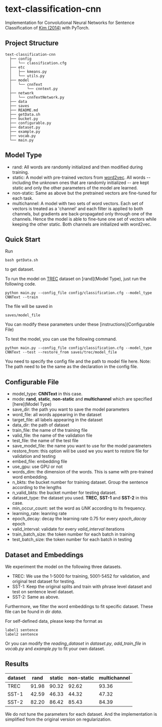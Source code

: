 # text-classification-cnn
Implementation for Convolutional Neural Networks for Sentence Classification of [Kim (2014)](https://arxiv.org/abs/1408.5882) with PyTorch.

## Project Structure

```
text-classification-cnn
  ├── config
  │   └── classification.cfg
  ├── etc
  │   ├── kmeans.py
  │   └── utils.py
  ├── model
  │   └── cnnText
  │       └── cnntext.py
  ├── network
  │   └── cnnTextNetwork.py
  ├── data
  ├── saves
  ├── README.md
  ├── getData.sh
  ├── bucket.py
  ├── configurable.py
  ├── dataset.py
  ├── example.py
  ├── vocab.py
  └── main.py

```

## Model Type

- rand: All words are randomly initialized and then modified during training.
- static: A model with pre-trained vectors from [word2vec](https://code.google.com/archive/p/word2vec/). All words -- including the unknown ones that are randomly initialized -- are kept static and only the other parameters of the model are learned.
- non-static: Same as above but the pretrained vectors are fine-tuned for each task.
- multichannel: A model with two sets of word vectors. Each set of vectors is treated as a 'channel' and each filter is applied to both channels, but gradients are back-propagated only through one of the channels. Hence the model is able to fine-tune one set of vectors while keeping the other static. Both channels are initialized with word2vec.



## Quick Start

Run 

```
bash getData.sh
```

to get dataset.

To run the model on [TREC](http://cogcomp.cs.illinois.edu/Data/QA/QC/) dataset on [rand](Model Type), just run the following code.

```
python main.py --config_file config/classification.cfg --model_type CNNText --train
```

The file will be saved in 

```
saves/model_file
```
You can modify these parameters under these [instructions](Configurable File)

To test the model, you can use the following command.

```
python main.py --config_file config/classification.cfg --model_type CNNText --test --restore_from saves/trec/model_file
```

You need to specify the config file and the path to model file here. Note: The path need to be the same as the declaration in the config file.

## Configurable File

- model_type: **CNNText** in this case.
- mode: **rand**, **static**, **non-static** and **multichannel** which are specified [here](Model Type)
- save_dir: the path you want to save the model parameters
- word_file: all words appearing in the dataset
- target_file: all labels appearing in the dataset
- data_dir: the path of dataset
- train_file: the name of the training file
- valid_file: the name of the validation file
- test_file: the name of the test file
- save_model_file: the name you want to use for the model parameters
- restore_from: this option will be used we you want to restore file for validation and testing
- embed_file: embedding file
- use_gpu: use GPU or not
- words_dim: the dimension of the words. This is same with pre-trained word embedding.
- n_bkts: the bucket number for training dataset. Group the sentence according to the lengths
- n_valid_bkts: the bucket number for testing dataset.
- dataset_type: the dataset you used. **TREC**, **SST-1** and **SST-2** in this case.
- min_occur_count: set the word as *UNK* according to its frequency.
- learning_rate: leanring rate
- epoch_decay: decay the learning rate 0.75 for every *epoch_dacay* epoch
- valid_interval: validate for every *valid_interval* iterations
- train_batch_size: the token number for each batch in training
- test_batch_size: the token number for  each batch in testing


## Dataset and Embeddings 

We experiment the model on the following three datasets.

- TREC: We use the 1-5000 for training, 5001-5452 for validation, and original test dataset for testing.
- SST-1: Keep the original splits and train with phrase level dataset and test on sentence level dataset.
- SST-2: Same as above.

Furthermore, we filter the word embeddings to fit specific dataset. These file can be found in dir *data*.

For self-defined data, please keep the format as

```
label1 sentence
label2 sentence
```

Or you can modify the *reading_dataset* in *dataset.py*, *add_train_file* in *vocab.py* and *example.py* to fit your own dataset.


## Results


|dataset|rand|static|non-static|multichannel|
|---|---|---|---|---|
|TREC|91.98|90.32|92.62|93.36|
|SST-1|42.59|46.33|44.32|47.32|
|SST-2|82.20|86.42|85.43|84.39|

We do not tune the parameters for each dataset. And the implementation is simplified from the original version on regularization.

